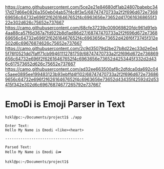 https://camo.githubusercontent.com/5ce2e21e84680df1ab24807babebc3417d27d66e0826a350eb04ab57f4c8f3e5/68747470733a2f2f696d672e736869656c64732e696f2f62616467652f4c6963656e73652d4170616368655f322e302d626c75652e737667
https://camo.githubusercontent.com/68cfe37239c009069820fdc961d91eb4aa88ca57f6d367a7fd922b8d1ad86d27/68747470733a2f2f696d672e736869656c64732e696f2f62616467652f4c6963656e73652d426f6f73745f312e302d6c69676874626c75652e737667
https://camo.githubusercontent.com/2c9d35079d2be27b8d22ec33d2e0e45f76f0521dd7faff71cb99461112781759/68747470733a2f2f696d672e736869656c64732e696f2f62616467652f4c6963656e73652d4253445f332d2d436c617573652d626c75652e737667
https://camo.githubusercontent.com/ad32ee663500af8c2dfdca0da692c04c5aee0895ee199483123b93ebffd4f102/68747470733a2f2f696d672e736869656c64732e696f2f62616467652f4c6963656e73652d43435f42592d2d53415f342e302d6c69676874677265792e737667

# EmoDi is Emoji Parser in Text 
```
hzkl@pc:~/Documents/project1$ ./app

Enter Text:
Hello My Name is Emodi <like><heart>

------------------------------------

Parsed Text:
Hello My Name is Emodi 👍❤️

hzkl@pc:~/Documents/project1$
```
